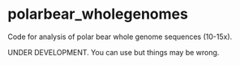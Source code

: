 # polarbear_wholegenomes

Code for analysis of polar bear whole genome sequences (10-15x). 

UNDER DEVELOPMENT. You can use but things may be wrong.
